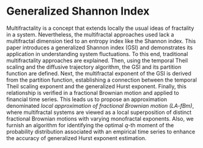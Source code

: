 # Generalized Shannon Index
Multifractality is a concept that extends locally the usual ideas of fractality in a system. Nevertheless, the multifractal approaches used lack a multifractal dimension tied to an entropy index like the Shannon index. This paper introduces a generalized Shannon index (GSI) and demonstrates its application in understanding system fluctuations. To this end, traditional multifractality approaches are explained. Then, using the temporal Theil scaling and the diffusive trajectory algorithm, the GSI and its partition function are defined. Next, the multifractal exponent of the GSI is derived from the partition function, establishing a connection between the temporal Theil scaling exponent and the generalized Hurst exponent. Finally, this relationship is verified in a fractional Brownian motion and applied to financial time series. This leads us to propose an approximation denominated _local approximation of fractional Brownian motion (LA-fBm)_, where multifractal systems are viewed as a local superposition of distinct fractional Brownian motions with varying monofractal exponents. Also, we furnish an algorithm for identifying the optimal $q$-th moment of the probability distribution associated with an empirical time series to enhance the accuracy of generalized Hurst exponent estimation.
